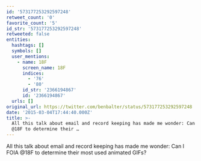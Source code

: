```yaml
---
id: '573177253292597248'
retweet_count: '0'
favorite_count: '5'
id_str: '573177253292597248'
retweeted: false
entities:
  hashtags: []
  symbols: []
  user_mentions:
    - name: 18F
      screen_name: 18F
      indices:
        - '76'
        - '80'
      id_str: '2366194867'
      id: '2366194867'
  urls: []
original_url: https://twitter.com/benbalter/status/573177253292597248
date: '2015-03-04T17:44:40.000Z'
title: >-
  All this talk about email and record keeping has made me wonder: Can I FOIA
  @18F to determine their …
---
```


All this talk about email and record keeping has made me wonder: Can I FOIA @18F to determine their most used animated GIFs?